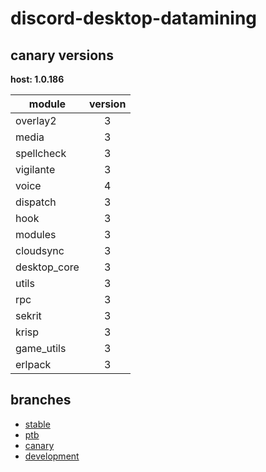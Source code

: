 # discord-desktop-datamining

## canary versions

**host: 1.0.186**

| module | version |
| ------ | :-----: |
| overlay2 | 3 |
| media | 3 |
| spellcheck | 3 |
| vigilante | 3 |
| voice | 4 |
| dispatch | 3 |
| hook | 3 |
| modules | 3 |
| cloudsync | 3 |
| desktop_core | 3 |
| utils | 3 |
| rpc | 3 |
| sekrit | 3 |
| krisp | 3 |
| game_utils | 3 |
| erlpack | 3 |

## branches

- [stable](https://github.com/OpenAsar/discord-desktop-datamining/tree/stable)
- [ptb](https://github.com/OpenAsar/discord-desktop-datamining/tree/ptb)
- [canary](https://github.com/OpenAsar/discord-desktop-datamining/tree/canary)
- [development](https://github.com/OpenAsar/discord-desktop-datamining/tree/development)